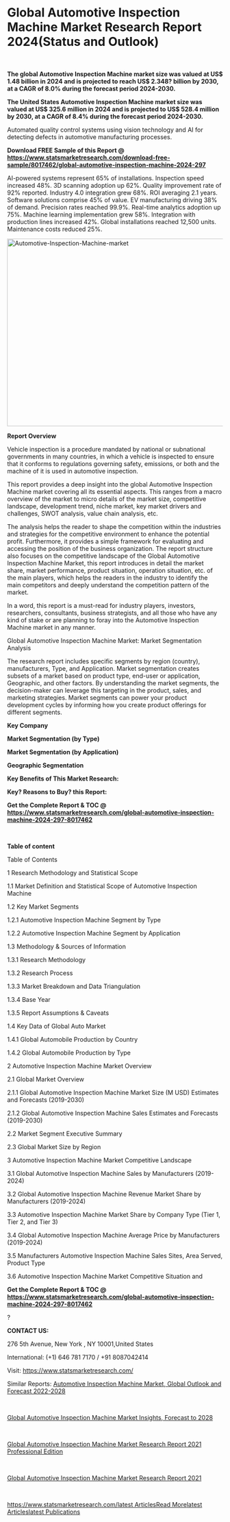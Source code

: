 <h1>Global Automotive Inspection Machine Market Research Report 2024(Status and Outlook)</h1><br/><p><strong>The global Automotive Inspection Machine market size was valued at US$ 1.48 billion in 2024 and is projected to reach US$ 2.348? billion by 2030, at a <strong>CAGR</strong> of 8.0% during the forecast period 2024-2030.</strong></p>
 
 
 
 <p><strong>The United States Automotive Inspection Machine market size was valued at US$ 325.6 million in 2024 and is projected to US$ 528.4 million by 2030, at a <strong>CAGR</strong> of 8.4% during the forecast period 2024-2030.</strong></p>
 
 
 
 <p>Automated quality control systems using vision technology and AI for detecting defects in automotive manufacturing processes.</p>
 
 
 
 <p><strong>Download FREE Sample of this Report @ <a href="https://www.statsmarketresearch.com/download-free-sample/8017462/global-automotive-inspection-machine-2024-297">https://www.statsmarketresearch.com/download-free-sample/8017462/global-automotive-inspection-machine-2024-297</a></strong></p>
 
 
 
 <p>AI-powered systems represent 65% of installations. Inspection speed increased 48%. 3D scanning adoption up 62%. Quality improvement rate of 92% reported. Industry 4.0 integration grew 68%. ROI averaging 2.1 years. Software solutions comprise 45% of value. EV manufacturing driving 38% of demand. Precision rates reached 99.9%. Real-time analytics adoption up 75%. Machine learning implementation grew 58%. Integration with production lines increased 42%. Global installations reached 12,500 units. Maintenance costs reduced 25%.</p>
 
 
 
 <p><img alt="Automotive-Inspection-Machine-market" src="https://www.grandresearchstore.com/assets/report-images/Automotive_Inspection_Machine_market.png" style="width: 730px; height: 438px;" /></p>
 
 
 
 <p><strong>Report Overview</strong></p>
 
 
 
 <p>Vehicle inspection is a procedure mandated by national or subnational governments in many countries, in which a vehicle is inspected to ensure that it conforms to regulations governing safety, emissions, or both and the machine of it is used in automotive inspection.</p>
 
 
 
 <p>This report provides a deep insight into the global Automotive Inspection Machine market covering all its essential aspects. This ranges from a macro overview of the market to micro details of the market size, competitive landscape, development trend, niche market, key market drivers and challenges, SWOT analysis, value chain analysis, etc.</p>
 
 
 
 <p>The analysis helps the reader to shape the competition within the industries and strategies for the competitive environment to enhance the potential profit. Furthermore, it provides a simple framework for evaluating and accessing the position of the business organization. The report structure also focuses on the competitive landscape of the Global Automotive Inspection Machine Market, this report introduces in detail the market share, market performance, product situation, operation situation, etc. of the main players, which helps the readers in the industry to identify the main competitors and deeply understand the competition pattern of the market.</p>
 
 
 
 <p>In a word, this report is a must-read for industry players, investors, researchers, consultants, business strategists, and all those who have any kind of stake or are planning to foray into the Automotive Inspection Machine market in any manner.</p>
 
 
 
 <p>Global Automotive Inspection Machine Market: Market Segmentation Analysis</p>
 
 
 
 <p>The research report includes specific segments by region (country), manufacturers, Type, and Application. Market segmentation creates subsets of a market based on product type, end-user or application, Geographic, and other factors. By understanding the market segments, the decision-maker can leverage this targeting in the product, sales, and marketing strategies. Market segments can power your product development cycles by informing how you create product offerings for different segments.</p>
 
 
 
 <p><strong>Key Company</strong></p>
 
 
 
 <p><strong>Market Segmentation (by Type)</strong></p>
 
 
 
 <p><strong>Market Segmentation (<strong>by Application</strong>)</strong></p>
 
 
 
 <p><strong>Geographic Segmentation</strong></p>
 
 
 
 <p><strong>Key Benefits of This Market Research:</strong></p>
 
 
 
 <p><strong>Key? <strong>Reasons to Buy</strong>? this Report:</strong></p>
 
 
 
 <div><b>Get the Complete Report & TOC @ <a href="https://www.statsmarketresearch.com/global-automotive-inspection-machine-2024-297-8017462">https://www.statsmarketresearch.com/global-automotive-inspection-machine-2024-297-8017462</a></b></div>
 
 
 
 <p><br />
 
 <b>Table of content</b></p>
 
 
 
 <p>Table of Contents<br />
 
 1 Research Methodology and Statistical Scope<br />
 
 1.1 Market Definition and Statistical Scope of Automotive Inspection Machine<br />
 
 1.2 Key Market Segments<br />
 
 1.2.1 Automotive Inspection Machine Segment by Type<br />
 
 1.2.2 Automotive Inspection Machine Segment by Application<br />
 
 1.3 Methodology & Sources of Information<br />
 
 1.3.1 Research Methodology<br />
 
 1.3.2 Research Process<br />
 
 1.3.3 Market Breakdown and Data Triangulation<br />
 
 1.3.4 Base Year<br />
 
 1.3.5 Report Assumptions & Caveats<br />
 
 1.4 Key Data of Global Auto Market<br />
 
 1.4.1 Global Automobile Production by Country<br />
 
 1.4.2 Global Automobile Production by Type<br />
 
 2 Automotive Inspection Machine Market Overview<br />
 
 2.1 Global Market Overview<br />
 
 2.1.1 Global Automotive Inspection Machine Market Size (M USD) Estimates and Forecasts (2019-2030)<br />
 
 2.1.2 Global Automotive Inspection Machine Sales Estimates and Forecasts (2019-2030)<br />
 
 2.2 Market Segment Executive Summary<br />
 
 2.3 Global Market Size by Region<br />
 
 3 Automotive Inspection Machine Market Competitive Landscape<br />
 
 3.1 Global Automotive Inspection Machine Sales by Manufacturers (2019-2024)<br />
 
 3.2 Global Automotive Inspection Machine Revenue Market Share by Manufacturers (2019-2024)<br />
 
 3.3 Automotive Inspection Machine Market Share by Company Type (Tier 1, Tier 2, and Tier 3)<br />
 
 3.4 Global Automotive Inspection Machine Average Price by Manufacturers (2019-2024)<br />
 
 3.5 Manufacturers Automotive Inspection Machine Sales Sites, Area Served, Product Type<br />
 
 3.6 Automotive Inspection Machine Market Competitive Situation and</p>
 
 
 
 <div><b>Get the Complete Report & TOC @ <a href="https://www.statsmarketresearch.com/global-automotive-inspection-machine-2024-297-8017462">https://www.statsmarketresearch.com/global-automotive-inspection-machine-2024-297-8017462</a></b></div>
 
 
 
 <p>? </p>
 
 
 
 <p><b>CONTACT US:</b><br />
 
 276 5th Avenue, New York , NY 10001,United States<br />
 
 International: (+1) 646 781 7170 / +91 8087042414<br />
 
 Visit: <a href="https://www.statsmarketresearch.com/">https://www.statsmarketresearch.com/</a><br />
 
 Similar Reports: <a href="https://www.statsmarketresearch.com/global-automotive-inspection-machine-2024-297-8017462">Automotive Inspection Machine Market, Global Outlook and Forecast 2022-2028</a><br />
 
 <br />
 
 <a href="https://www.statsmarketresearch.com/global-automotive-inspection-machine-2024-297-8017462">Global Automotive Inspection Machine Market Insights, Forecast to 2028</a><br />
 
 <br />
 
 <a href="https://www.statsmarketresearch.com/global-automotive-inspection-machine-2024-297-8017462">Global Automotive Inspection Machine Market Research Report 2021 Professional Edition</a><br />
 
 <br />
 
 <a href="https://www.statsmarketresearch.com/global-automotive-inspection-machine-2024-297-8017462">Global Automotive Inspection Machine Market Research Report 2021</a><br />
 
 <br />
 
 <a href="https://gyeongbokgung.com">https://www.statsmarketresearch.com/</a><a href="https://hallyeomaritime.com">latest Articles</a><a href="https://jingwansa.com">Read More</a><a href="https://nguoiviet.jp/">latest Articles</a><a href="https://www.intelmarketresearch.com/">latest Publications</a></p>